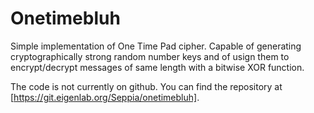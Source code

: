 Onetimebluh
==============================

Simple implementation of One Time Pad cipher. Capable of generating cryptographically strong random number keys and of usign them to encrypt/decrypt messages of same length with a bitwise XOR function.

The code is not currently on github. You can find the repository at [https://git.eigenlab.org/Seppia/onetimebluh].
